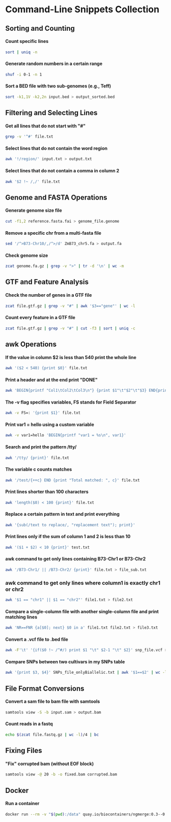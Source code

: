 # Command-Line Snippets Collection

## Sorting and Counting

#### Count specific lines

```bash
sort | uniq -n
```

#### Generate random numbers in a certain range

```bash
shuf -i 0-1 -n 1
```

#### Sort a BED file with two sub-genomes (e.g., Teff)

```bash
sort -k1,1V -k2,2n input.bed > output_sorted.bed
```

## Filtering and Selecting Lines

#### Get all lines that do not start with "#"

```bash
grep -v '^#' file.txt
```

#### Select lines that do not contain the word region

```bash
awk '!/region/' input.txt > output.txt
```

#### Select lines that do not contain a comma in column 2

```bash
awk '$2 !~ /,/' file.txt
```

## Genome and FASTA Operations

#### Generate genome size file

```bash
cut -f1,2 reference.fasta.fai > genome_file.genome
```

#### Remove a specific chr from a multi-fasta file

```bash
sed '/^>B73-Chr10/,/^>/d' ZmB73_chr5.fa > output.fa
```

#### Check genome size

```bash
zcat genome.fa.gz | grep -v ">" | tr -d '\n' | wc -m
```

## GTF and Feature Analysis

#### Check the number of genes in a GTF file

```bash
zcat file.gtf.gz | grep -v "#" | awk '$3=="gene"' | wc -l
```

#### Count every feature in a GTF file

```bash
zcat file.gtf.gz | grep -v "#" | cut -f3 | sort | uniq -c
```

## awk Operations

#### If the value in column $2 is less than 540 print the whole line

```bash
awk '($2 < 540) {print $0}' file.txt
```

#### Print a header and at the end print "DONE"

```bash
awk 'BEGIN{printf "Col1\tCol2\tCol3\n"} {print $1"\t"$2"\t"$3} END{print "DONE"}' file.txt
```

#### The -v flag specifies variables, FS stands for Field Separator

```bash
awk -v FS=: '{print $1}' file.txt
```

#### Print var1 = hello using a custom variable

```bash
awk -v var1=hello 'BEGIN{printf "var1 = %s\n", var1}'
```

#### Search and print the pattern /tty/

```bash
awk '/tty/ {print}' file.txt
```

#### The variable c counts matches

```bash
awk '/test/{++c} END {print "Total matched: ", c}' file.txt
```

#### Print lines shorter than 100 characters

```bash
awk 'length($0) < 100 {print}' file.txt
```

#### Replace a certain pattern in text and print everything

```bash
awk '{sub(/text to replace/, "replacement text"); print}'
```

#### Print lines only if the sum of column 1 and 2 is less than 10

```bash
awk '($1 + $2) < 10 {print}' test.txt
```

#### awk command to get only lines containing B73-Chr1 or B73-Chr2

```bash
awk '/B73-Chr1/ || /B73-Chr2/ {print}' file.txt > file_sub.txt
```

### awk command to get only lines where column1 is exactly chr1 or chr2

```bash
awk '$1 == "chr1" || $1 == "chr2"' file1.txt > file2.txt
```

#### Compare a single-column file with another single-column file and print matching lines

```bash
awk 'NR==FNR {a[$0]; next} $0 in a' file1.txt file2.txt > file3.txt
```

#### Convert a .vcf file to .bed file

```bash
awk -F'\t' '{if($0 !~ /^#/) print $1 "\t" $2-1 "\t" $2}' snp_file.vcf > snp_file.bed
```

#### Compare SNPs between two cultivars in my SNPs table

```bash
awk '{print $3, $4}' SNPs_file_onlyBiallelic.txt | awk '$1==$2' | wc -l
```

## File Format Conversions

#### Convert a sam file to bam file with samtools

```bash
samtools view -S -b input.sam > output.bam
```

#### Count reads in a fastq

```bash
echo $(zcat file.fastq.gz | wc -l)/4 | bc
```

## Fixing Files

#### "Fix" corrupted bam (without EOF block)

```bash
samtools view -@ 20 -b -o fixed.bam corrupted.bam
```
## Docker

#### Run a container

```bash
docker run --rm -v "$(pwd):/data" quay.io/biocontainers/ngmerge:0.3--0 NGmerge --help
```
